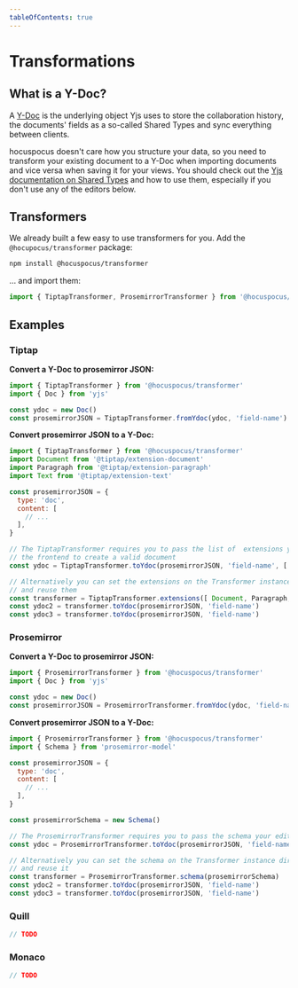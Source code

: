 ```yaml
---
tableOfContents: true
---
```


# Transformations

## What is a Y-Doc?

A [Y-Doc](https://docs.yjs.dev/api/y.doc) is the underlying object Yjs uses to store the collaboration history, the documents' fields as a so-called Shared Types and sync everything between clients.

hocuspocus doesn't care how you structure your data, so you need to transform your existing document to a Y-Doc when importing documents and vice versa when saving it for your views. You should check out the [Yjs documentation on Shared Types](https://docs.yjs.dev/getting-started/working-with-shared-types) and how to use them, especially if you don't use any of the editors below.

## Transformers

We already built a few easy to use transformers for you. Add the `@hocupocus/transformer` package:

```bash
npm install @hocuspocus/transformer
```

… and import them:

```js
import { TiptapTransformer, ProsemirrorTransformer } from '@hocuspocus/transformer'
```

## Examples

### Tiptap

**Convert a Y-Doc to prosemirror JSON:**

```js
import { TiptapTransformer } from '@hocuspocus/transformer'
import { Doc } from 'yjs'

const ydoc = new Doc()
const prosemirrorJSON = TiptapTransformer.fromYdoc(ydoc, 'field-name')
```

**Convert prosemirror JSON to a Y-Doc:**

```js
import { TiptapTransformer } from '@hocuspocus/transformer'
import Document from '@tiptap/extension-document'
import Paragraph from '@tiptap/extension-paragraph'
import Text from '@tiptap/extension-text'

const prosemirrorJSON = {
  type: 'doc',
  content: [
    // ...
  ],
}

// The TiptapTransformer requires you to pass the list of  extensions you use in
// the frontend to create a valid document
const ydoc = TiptapTransformer.toYdoc(prosemirrorJSON, 'field-name', [ Document, Paragraph, Text ])

// Alternatively you can set the extensions on the Transformer instance directly
// and reuse them
const transformer = TiptapTransformer.extensions([ Document, Paragraph, Text ])
const ydoc2 = transformer.toYdoc(prosemirrorJSON, 'field-name')
const ydoc3 = transformer.toYdoc(prosemirrorJSON, 'field-name')
```

### Prosemirror

**Convert a Y-Doc to prosemirror JSON:**

```js
import { ProsemirrorTransformer } from '@hocuspocus/transformer'
import { Doc } from 'yjs'

const ydoc = new Doc()
const prosemirrorJSON = ProsemirrorTransformer.fromYdoc(ydoc, 'field-name')
```

**Convert prosemirror JSON to a Y-Doc:**

```js
import { ProsemirrorTransformer } from '@hocuspocus/transformer'
import { Schema } from 'prosemirror-model'

const prosemirrorJSON = {
  type: 'doc',
  content: [
    // ...
  ],
}

const prosemirrorSchema = new Schema()

// The ProsemirrorTransformer requires you to pass the schema your editor uses
const ydoc = ProsemirrorTransformer.toYdoc(prosemirrorJSON, 'field-name', prosemirrorSchema)

// Alternatively you can set the schema on the Transformer instance directly
// and reuse it
const transformer = ProsemirrorTransformer.schema(prosemirrorSchema)
const ydoc2 = transformer.toYdoc(prosemirrorJSON, 'field-name')
const ydoc3 = transformer.toYdoc(prosemirrorJSON, 'field-name')
```


### Quill

```js
// TODO
```

### Monaco

```js
// TODO
```
